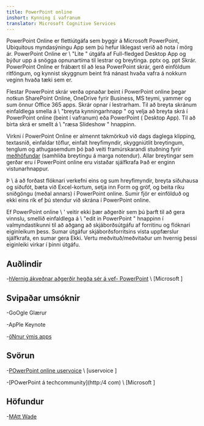 ```yaml
---
title: PowerPoint online
inshort: Kynning í vafranum
translator: Microsoft Cognitive Services
---
```


PowerPoint Online er flettiútgáfa sem byggir á Microsoft PowerPoint,
Ubiquitous myndasýningu App sem þú hefur líklegast verið að nota í mörg ár.
PowerPoint Online er \ "Lite \" útgáfa af Full-fledged Desktop App
og býður upp á snögga opnunartíma til lestrar og breytinga. pptx og. ppt
Skrár. PowerPoint Online er frábært til að lesa PowerPoint skrár, gerð
einföldum ritföngum, og kynnist skyggnum beint frá nánast hvaða
vafra á nokkurn veginn hvaða tæki sem er.

Flestar PowerPoint skrár verða opnaðar beint í PowerPoint online þegar notkun
SharePoint Online, OneDrive fyrir Business, MS teymi, yammer og sum
önnur Office 365 apps. Skrár opnar í lestrarham. Til að breyta skránum
einfaldlega smella á \ "breyta kynningarhnapp \" og velja að breyta
skrá í PowerPoint online (beint í vafranum) eða PowerPoint (
Desktop App). Til að birta skrá er smellt á \ "ræsa Slideshow \" hnappinn.

Virkni í PowerPoint Online er almennt takmörkuð við dags daglega
klipping, textasnið, einfaldar töflur, einfalt hreyfimyndir, skyggniútlit
breytingum, tenglum og athugasemdum þó það veiti framúrskarandi stuðning
fyrir [meðhöfundar](http://icsh.pt/CoAuthoring) (samhliða breytingu á
marga notendur). Allar breytingar sem gerðar eru í PowerPoint online eru vistaðar
sjálfkrafa Það er enginn vistunarhnappur.

Þ \ á að forðast flóknari verkefni eins og sum hreyfimyndir, breyta
síðuhausa og síðufót, bæta við Excel-kortum, setja inn Form og gröf,
og beita ríku sniðgöngu (meðal annars) í PowerPoint online. Sumir
fjör er einfölduð og ekki eins rík ef þú stendur við skrána í
PowerPoint online.

Ef PowerPoint online \ ' veitir ekki þær aðgerðir sem þú þarft til að gera
vinnslu, smellið einfaldlega á \ "edit in PowerPoint \" hnappinn í valmyndastikunni til að
aðgang að skjáborðsútgáfu af forritinu og flóknari eiginleikum þess.
Sumar útgáfur skjáborðsforritsins vista uppfærslur sjálfkrafa, en sumar gera
Ekki. Vertu meðvituð/meðvitaður um hvernig þessi eiginleiki virkar í þinni útgáfu.

Auðlindir
---------

-[hVernig ákveðnar aðgerðir hegða sér á vef-
    PowerPoint](http:/1.com)
    \ [Microsoft \]

Svipaðar umsóknir
--------------------

-GoOgle Glærur

-ApPle Keynote

-[öNnur ýmis
    apps](http:/2.com)

Svörun
---------

-[POwerPoint online uservoice](http:/3.com)
    \ [uservoice \]

-[POwerPoint á techcommunity](http:/4 com)
    \ [Microsoft \]

Höfundur
---------

-[MAtt Wade](http:/5.is)


